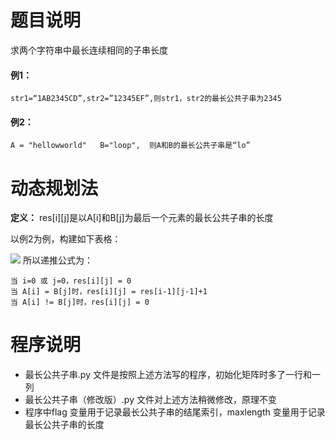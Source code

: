 # 题目说明
求两个字符串中最长连续相同的子串长度
#### 例1：
    str1=“1AB2345CD”,str2=”12345EF”,则str1，str2的最长公共子串为2345
#### 例2：
    A = "hellowworld"   B="loop",  则A和B的最长公共子串是“lo”
# 动态规划法
**定义：** res[i][j]是以A[i]和B[j]为最后一个元素的最长公共子串的长度<br>

   以例2为例，构建如下表格：

![](https://github.com/orangerfun/LeetCode/raw/master/最长公共子串/0.png)
所以递推公式为：

    当 i=0 或 j=0，res[i][j] = 0
    当 A[i] = B[j]时，res[i][j] = res[i-1][j-1]+1
    当 A[i] != B[j]时，res[i][j] = 0
# 程序说明
* 最长公共子串.py 文件是按照上述方法写的程序，初始化矩阵时多了一行和一列
* 最长公共子串（修改版）.py 文件对上述方法稍微修改，原理不变
* 程序中flag 变量用于记录最长公共子串的结尾索引，maxlength 变量用于记录最长公共子串的长度
